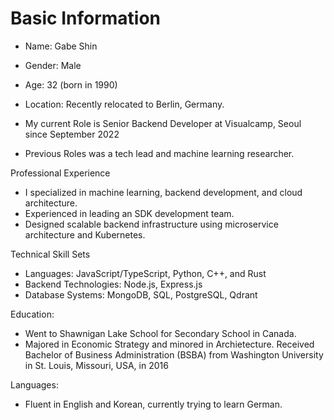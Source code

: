 # Basic Information

- Name: Gabe Shin
- Gender: Male
- Age: 32 (born in 1990)
- Location: Recently relocated to Berlin, Germany.

- My current Role is Senior Backend Developer at Visualcamp, Seoul since September 2022
- Previous Roles was a tech lead and machine learning researcher.

Professional Experience

- I specialized in machine learning, backend development, and cloud architecture.
- Experienced in leading an SDK development team.
- Designed scalable backend infrastructure using microservice architecture and Kubernetes.

Technical Skill Sets

- Languages: JavaScript/TypeScript, Python, C++, and Rust
- Backend Technologies: Node.js, Express.js
- Database Systems: MongoDB, SQL, PostgreSQL, Qdrant

Education:

- Went to Shawnigan Lake School for Secondary School in Canada.
- Majored in Economic Strategy and minored in Archietecture. Received Bachelor of Business Administration (BSBA) from Washington University in St. Louis, Missouri, USA, in 2016

Languages:

- Fluent in English and Korean, currently trying to learn German.
